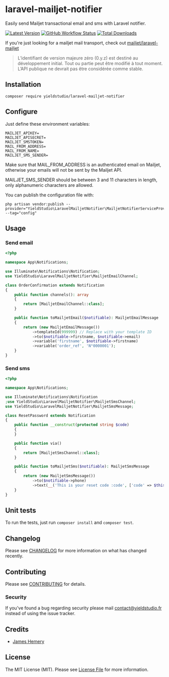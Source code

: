 # laravel-mailjet-notifier

Easily send Mailjet transactional email and sms with Laravel notifier.

[![Latest Version](https://img.shields.io/github/release/yieldstudio/laravel-mailjet-notifier?style=flat-square)](https://github.com/yieldstudio/laravel-mailjet-notifier/releases)
[![GitHub Workflow Status](https://img.shields.io/github/workflow/status/yieldstudio/laravel-mailjet-notifier/tests?style=flat-square)](https://github.com/yieldstudio/laravel-mailjet-notifier/actions/workflows/tests.yml)
[![Total Downloads](https://img.shields.io/packagist/dt/yieldstudio/laravel-mailjet-notifier?style=flat-square)](https://packagist.org/packages/yieldstudio/laravel-mailjet-notifier)

If you're just looking for a mailjet mail transport, check out [mailjet/laravel-mailjet](https://github.com/mailjet/laravel-mailjet)

> L’identifiant de version majeure zéro (0.y.z) est destiné au développement initial. Tout ou partie peut être modifié à tout moment. L’API publique ne devrait pas être considérée comme stable.

## Installation

	composer require yieldstudio/laravel-mailjet-notifier

## Configure

Just define these environment variables:

```dotenv
MAILJET_APIKEY=
MAILJET_APISECRET=
MAILJET_SMSTOKEN=
MAIL_FROM_ADDRESS=
MAIL_FROM_NAME=
MAILJET_SMS_SENDER=
```

Make sure that MAIL_FROM_ADDRESS is an authenticated email on Mailjet, otherwise your emails will not be sent by the Mailjet API.

MAILJET_SMS_SENDER should be between 3 and 11 characters in length, only alphanumeric characters are allowed.

You can publish the configuration file with:

```shell
php artisan vendor:publish --provider="YieldStudio\LaravelMailjetNotifier\MailjetNotifierServiceProvider" --tag="config"
```

## Usage

### Send email

```php
<?php

namespace App\Notifications;

use Illuminate\Notifications\Notification;
use YieldStudio\LaravelMailjetNotifier\MailjetEmailChannel;

class OrderConfirmation extends Notification
{
    public function channels(): array
    {
        return [MailjetEmailChannel::class];
    }

    public function toMailjetEmail($notifiable): MailjetEmailMessage
    {
        return (new MailjetEmailMessage())
            ->templateId(999999) // Replace with your template ID
            ->to($notifiable->firstname, $notifiable->email)
            ->variable('firstname', $notifiable->firstname)
            ->variable('order_ref', 'N°0000001');
    }
}
```

### Send sms

```php
<?php

namespace App\Notifications;

use Illuminate\Notifications\Notification
;use YieldStudio\LaravelMailjetNotifier\MailjetSmsChannel;
use YieldStudio\LaravelMailjetNotifier\MailjetSmsMessage;

class ResetPassword extends Notification
{
    public function __construct(protected string $code)
    {
    }

    public function via()
    {
        return [MailjetSmsChannel::class];
    }

    public function toMailjetSms($notifiable): MailjetSmsMessage
    {
        return (new MailjetSmsMessage())
            ->to($notifiable->phone)
            ->text(__('This is your reset code :code', ['code' => $this->code]));
    }
}
```

## Unit tests

To run the tests, just run `composer install` and `composer test`.

## Changelog

Please see [CHANGELOG](CHANGELOG.md) for more information on what has changed recently.

## Contributing

Please see [CONTRIBUTING](CONTRIBUTING.md) for details.

### Security

If you've found a bug regarding security please mail [contact@yieldstudio.fr](mailto:contact@yieldstudio.fr) instead of using the issue tracker.

## Credits

- [James Hemery](https://github.com/jameshemery)

## License

The MIT License (MIT). Please see [License File](LICENSE.md) for more information.

